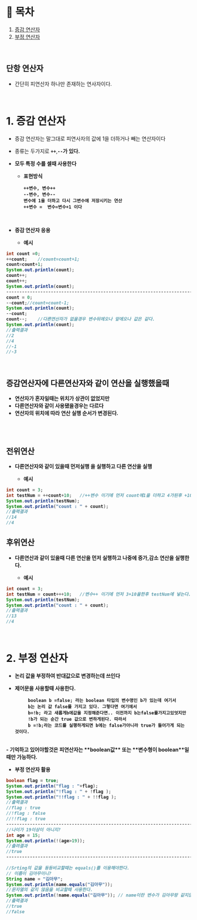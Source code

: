 # 🔖 목차
1. [증감 연산자](#1-증감-연산자)<br/>
2. [부정 연산자](#2-부정-연산자)<br/>



<br/>

## 단항 연산자
- 간단히 피연산자 하나만 존재하는 연사자이다.

<br/>


# 1. 증감 연산자
- 증감 연산자는 말그대로 피연사자의 값에 1을 더하거나 빼는 연산자이다
- 종류는 두가지로 <code><strong>++</code></strong>,<code><strong>--</code></storng>가 있다.
- 모두 특정 수를 셀때 사용한다

  - 표현방식

  		++변수, 변수++
  		--변수, 변수--
  		변수에 1을 더하고 다시 그변수에 저장시키는 연산
  		++변수 =  변수=변수+1 이다
		
<br/>
		
- 증감 연산자 응용

	- 예시


```java
int count =0;
++count;	//count=count+1;
count=count+1;
System.out.println(count);
count++;
count++;
System.out.println(count);
----------------------------------------------------------------------------------------------------------------------------------------------------		
count = 0;
--count;//count=count-1;
System.out.println(count);
--count;
count--;	//다른연산자가 없을경우 변수뒤에오나 앞에오나 값은 같다.
System.out.println(count);
//출력결과
//2
//4
//-1
//-3
```
<br/>

## 증감연산자에 다른연산자와 같이 연산을 실행했을때
- 연산자가 혼자일때는 위치가 상관이 없었지만
- 다른연산자와 같이 사용됐을경우는 다르다
- 연산자의 위치에 따라 연산 실행 순서가 변경된다.

<br/><br/>

## 전위연산
- 다른연산자와 같이 있을때 먼저실행 을 실행하고 다른 연산을 실행

	- 예시

```java
int count = 3;
int testNum = ++count+10;   //++변수 이기에 먼저 count에1을 더하고 4가된후 +10을하여 testNum은 14가된다.
System.out.println(testNum);
System.out.println("count : " + count);
//출력결과
//14
//4
```

## 후위연산
- 다른연산과 같이 있을때 다른 연산을 먼저 실행하고 나중에 증가,감소 연산을 실행한다.

	- 예시

```java
int count = 3;
int testNum = count+++10;   //변수++ 이기에 먼저 3+10을한후 testNum에 넣는다. 그후 count에1을더해 4가된다.
System.out.println(testNum);
System.out.println("count : " + count);
//출력결과
//13
//4
```
<br/>

# 2. 부정 연산자
-  논리 값을 부정하여 반대값으로 변경하는데 쓰인다
-  제어문을 사용할때 사용한다.


			boolean b =false; 라는 boolean 타입의 변수명인 b가 있는데 여기서
			b는 논리 값 false를 가지고 있다. 그렇다면 여기에서
			b=!b; 라고 새롭게b에값을 지정해준다면.. 이전까지 b는false를가지고있엇지만
			!b가 되는 순간 true 값으로 변하게된다. 따라서
			b =!b;라는 코드를 실행하게되면 b에는 false가아니라 true가 들어가게 되는 것이다.
		
<br/>
- 기억하고 있어야할것은 피연산자는 **boolean값** 또는 **변수형이 boolean**일때만 가능하다.
		
<br/>

- 부정 연산자 활용


```java
boolean flag = true;
System.out.println("flag : "+flag);
System.out.println("!flag : " + !flag );
System.out.println("!!flag : " + !!flag );
//출력결과
//flag : true
//!flag : false
//!!flag : true	
----------------------------------------------------------------------------------------------------------------------------------------------------	
//나이가 19이상이 아니지? 
int age = 15;
System.out.println(!(age>19));
//출려결과
//true
----------------------------------------------------------------------------------------------------------------------------------------------------
	
//Srting의 값을 동등비교할때는 equals()를 이용해야한다.
// 이름이 김아무이니?
String name = "김아무";
System.out.println(name.equals("김아무"));
//문자열의 같지 않음을 비교할때 사용한다.
System.out.println(!name.equals("김아무")); // name이란 변수가 김아무랑 같지않지?
//출력결과
//true
//false

```

	



		
